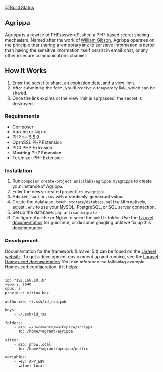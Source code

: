 [![Build Status](https://travis-ci.org/unicalabs/agrippa.svg)](https://travis-ci.org/unicalabs/agrippa)

## Agrippa

Agrippa is a rewrite of PHPasswordPusher, a PHP-based secret sharing mechanism. Named after the work of [William Gibson](https://en.wikipedia.org/wiki/Agrippa_(A_Book_of_the_Dead)), Agrippa operates on the principle that sharing a temporary link to sensitive information is better than having the sensitive information itself persist in email, chat, or any other insecure communications channel.

## How It Works

1. Enter the secret to share, an expiration date, and a view limit.
2. After submitting the form, you'll receive a temporary link, which can be shared.
3. Once the link expires or the view limit is surpassed, the secret is destroyed.

### Requirements
* Composer
* Apache or Nginx
* PHP >= 5.5.9
* OpenSSL PHP Extension
* PDO PHP Extension
* Mbstring PHP Extension
* Tokenizer PHP Extension

### Installation

1. Run `composer create-project unicalabs/agrippa myagrippa` to create your instance of Agrippa.
2. Enter the newly-created project: `cd myagrippa`
3. Add `APP_SALT` to `.env` with a randomly-generated value.
4. Create the database: `touch storage/database.sqlite` Alternatively, adjust `.env` to use your MySQL, PostgreSQL, or SQL server connection.
5. Set up the database: `php artisan migrate`
4. Configure Apache or Nginx to serve the `public` folder. Use the [Laravel documentation](http://laravel.com/docs/5.1#installation) for guidance, or do some googling until we fix up this documentation.

### Development

Documentation for the framework (Laravel 5.1) can be found on the [Laravel website](http://laravel.com/docs). To get a development environment up and running, see the [Laravel Homestead documentation](http://laravel.com/docs/5.1/homestead). You can reference the following example Homestead configuration, if it helps:

```
---
ip: "192.168.10.10"
memory: 2048
cpus: 2
provider: virtualbox

authorize: ~/.ssh/id_rsa.pub

keys:
    - ~/.ssh/id_rsa

folders:
    - map: ~/Documents/workspace/agrippa
      to: /home/vagrant/agrippa

sites:
    - map: phpw.local
      to: /home/vagrant/agrippa/public

variables:
    - key: APP_ENV
      value: local
```